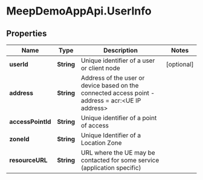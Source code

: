 # MeepDemoAppApi.UserInfo

## Properties
Name | Type | Description | Notes
------------ | ------------- | ------------- | -------------
**userId** | **String** | Unique identifier of a user or client node | [optional] 
**address** | **String** | Address of the user or device based on the connected access point - address &#x3D; acr:&lt;UE IP address&gt; | 
**accessPointId** | **String** | Unique identifier of a point of access | 
**zoneId** | **String** | Unique Identifier of a Location Zone | 
**resourceURL** | **String** | URL where the UE may be contacted for some service (application specific) | 



